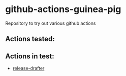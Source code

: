 # github-actions-guinea-pig
Repository to try out various github actions

## Actions tested:


## Actions in test:
* [release-drafter](https://github.com/marketplace/actions/release-drafter)